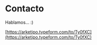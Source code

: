 # Contacto

Hablamos… :\)

[https://arketipo.typeform.com/to/Ty0fXC](https://arketipo.typeform.com/to/Ty0fXC)

